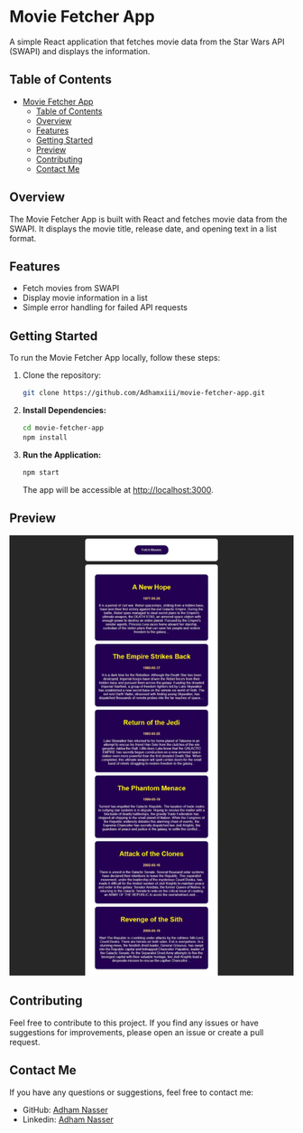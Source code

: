 # Movie Fetcher App

A simple React application that fetches movie data from the Star Wars API (SWAPI) and displays the information.

## Table of Contents

- [Movie Fetcher App](#movie-fetcher-app)
  - [Table of Contents](#table-of-contents)
  - [Overview](#overview)
  - [Features](#features)
  - [Getting Started](#getting-started)
  - [Preview](#preview)
  - [Contributing](#contributing)
  - [Contact Me](#contact-me)

## Overview

The Movie Fetcher App is built with React and fetches movie data from the SWAPI. It displays the movie title, release date, and opening text in a list format.

## Features

- Fetch movies from SWAPI
- Display movie information in a list
- Simple error handling for failed API requests

## Getting Started

To run the Movie Fetcher App locally, follow these steps:

1. Clone the repository:

   ```bash
   git clone https://github.com/Adhamxiii/movie-fetcher-app.git
   ```

2. **Install Dependencies:**

    ```bash
    cd movie-fetcher-app
    npm install
    ```

3. **Run the Application:**

    ```bash
    npm start
    ```

    The app will be accessible at [http://localhost:3000](http://localhost:3000).

## Preview

![preview](image.png)

## Contributing

Feel free to contribute to this project. If you find any issues or have suggestions for improvements, please open an issue or create a pull request.

## Contact Me

If you have any questions or suggestions, feel free to contact me:

- GitHub: [Adham Nasser](https://github.com/Adhamxiii)
- Linkedin: [Adham Nasser](https://www.linkedin.com/in/adhamnasser/)
